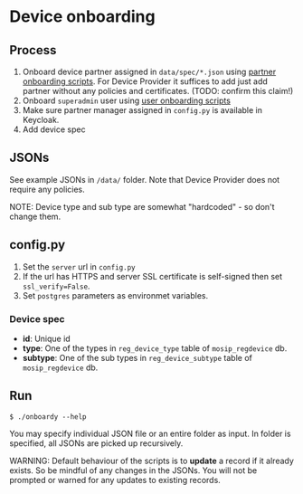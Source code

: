 # Device onboarding

## Process
1. Onboard device partner assigned in `data/spec/*.json` using [partner onboarding scripts](../partner/). For Device Provider it suffices to add just add partner without any policies and certificates. (TODO: confirm this claim!)
1. Onboard `superadmin` user using [user onboarding scripts](../user/)
1. Make sure partner manager assigned in `config.py` is available in Keycloak.
1. Add device spec

## JSONs
See example JSONs in `/data/` folder.  Note that Device Provider does not require any policies.  

NOTE: Device type and sub type are  somewhat "hardcoded" - so don't change them.  

## config.py
1. Set the `server` url in `config.py`
1. If the url has HTTPS and server SSL certificate is self-signed then set `ssl_verify=False`.
1. Set `postgres` parameters as environmet variables.

### Device spec
* **id**: Unique id
* **type**: One of the types in `reg_device_type` table of `mosip_regdevice` db.
* **subtype**: One of the sub types in `reg_device_subtype` table of `mosip_regdevice` db.

## Run
```
$ ./onboardy --help
```
You may specify individual JSON file or an entire folder as input.  In folder is specified, all JSONs are picked up recursively.

WARNING: Default behaviour of the scripts is to **update** a record if it already exists.  So be mindful of any changes in the JSONs.  You will not be prompted or warned for any updates to existing records.
